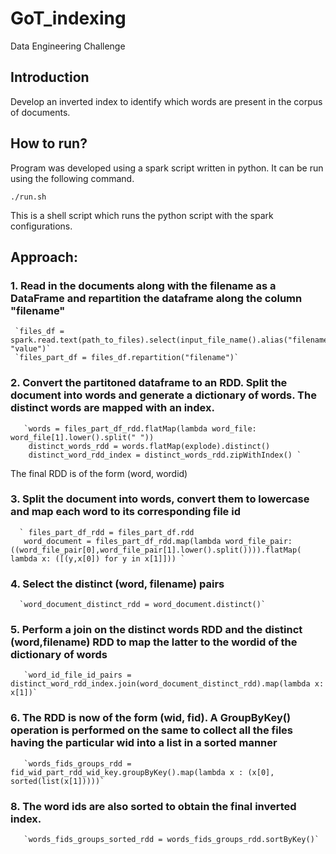 # GoT_indexing
Data Engineering Challenge

## Introduction

Develop an inverted index to identify which words are present in the corpus of documents.

## How to run?

Program was developed using a spark script written in python. It can be run using the following command.

`./run.sh`

This is a shell script which runs the python script with the spark configurations.

## Approach:

### 1. Read in the documents along with the filename as a DataFrame and repartition the dataframe along the column "filename"

     `files_df = spark.read.text(path_to_files).select(input_file_name().alias("filename"), "value")`
     `files_part_df = files_df.repartition("filename")`

### 2. Convert the partitoned dataframe to an RDD. Split the document into words and generate a dictionary of words. The distinct words are mapped with an index.

       `words = files_part_df_rdd.flatMap(lambda word_file: word_file[1].lower().split(" "))
        distinct_words_rdd = words.flatMap(explode).distinct()
        distinct_word_rdd_index = distinct_words_rdd.zipWithIndex() `

   The final RDD is of the form (word, wordid)
        
### 3. Split the document into words, convert them to lowercase and map each word to its corresponding file id

     
      ` files_part_df_rdd = files_part_df.rdd
       word_document = files_part_df_rdd.map(lambda word_file_pair: ((word_file_pair[0],word_file_pair[1].lower().split()))).flatMap( lambda x: ([(y,x[0]) for y in x[1]])) `
       
### 4. Select the distinct (word, filename) pairs
  
      `word_document_distinct_rdd = word_document.distinct()`

### 5. Perform a join on the distinct words RDD and the distinct (word,filename) RDD to map the latter to the wordid of the dictionary of words

       `word_id_file_id_pairs = distinct_word_rdd_index.join(word_document_distinct_rdd).map(lambda x: x[1])`
       

### 6. The RDD is now of the form (wid, fid). A GroupByKey() operation is performed on the same to collect all the files having the particular wid into a list in a sorted manner

       `words_fids_groups_rdd = fid_wid_part_rdd_wid_key.groupByKey().map(lambda x : (x[0], sorted(list(x[1]))))`


### 8. The word ids are also sorted to obtain the final inverted index.
     
       `words_fids_groups_sorted_rdd = words_fids_groups_rdd.sortByKey()`



      
      
      
   
